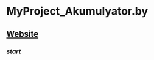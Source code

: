 # MyProject_Akumulyator.by
## [Website](https://savitskicosta.github.io/MyProject_Akumulyator.by/src)
### *start*